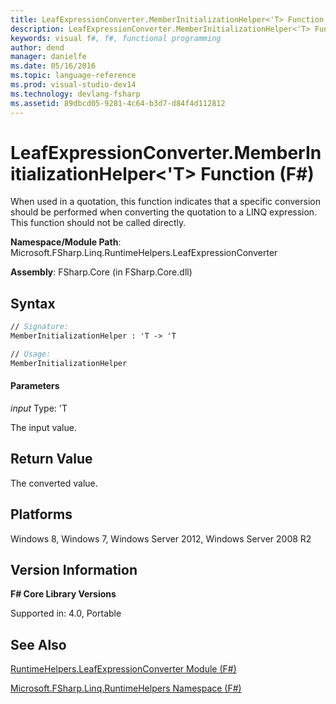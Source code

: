 ```yaml
---
title: LeafExpressionConverter.MemberInitializationHelper<'T> Function (F#)
description: LeafExpressionConverter.MemberInitializationHelper<'T> Function (F#)
keywords: visual f#, f#, functional programming
author: dend
manager: danielfe
ms.date: 05/16/2016
ms.topic: language-reference
ms.prod: visual-studio-dev14
ms.technology: devlang-fsharp
ms.assetid: 89dbcd05-9281-4c64-b3d7-d84f4d112812 
---
```


# LeafExpressionConverter.MemberInitializationHelper<'T> Function (F#)

When used in a quotation, this function indicates that a specific conversion should be performed when converting the quotation to a LINQ expression. This function should not be called directly.

**Namespace/Module Path**: Microsoft.FSharp.Linq.RuntimeHelpers.LeafExpressionConverter

**Assembly**: FSharp.Core (in FSharp.Core.dll)


## Syntax

```fsharp
// Signature:
MemberInitializationHelper : 'T -> 'T

// Usage:
MemberInitializationHelper
```

#### Parameters
*input*
Type: 'T


The input value.

## Return Value
The converted value.

## Platforms
Windows 8, Windows 7, Windows Server 2012, Windows Server 2008 R2


## Version Information
**F# Core Library Versions**

Supported in: 4.0, Portable

## See Also
[RuntimeHelpers.LeafExpressionConverter Module &#40;F&#35;&#41;](RuntimeHelpers.LeafExpressionConverter-Module-%5BFSharp%5D.md)

[Microsoft.FSharp.Linq.RuntimeHelpers Namespace &#40;F&#35;&#41;](Microsoft.FSharp.Linq.RuntimeHelpers-Namespace-%5BFSharp%5D.md)